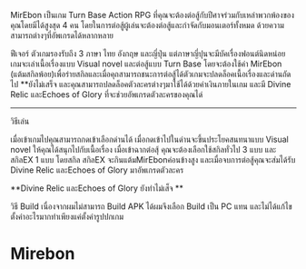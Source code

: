 MirEbon
 เป็นเกม Turn Base Action RPG
ที่คุณจะต้องต่อสู้กับปีศาจร่วมกับเหล่าพวกพ้องของคุณโดยมีได้สูงสุด 4 คน โดยในการต่อสู้ผู้เล่นจะต้องต่อสู้และกำจัดกับมอนเตอร์ทั้งหมด ด้วยความสามารถต่างๆที่อัพเกรดได้หลากหลาย 

 ฟีเจอร์
 ตัวเกมรองรับถึง 3 ภาษา ไทย อังกฤษ และญี่ปุ่น แต่ภาษาญี่ปุนจะมีบัคเรื่องฟอนต์นิดหน่อย
 เกมจะเล่าเนื้อเรื่องแบบ Visual novel และต่อสู้แบบ Turn Base โดยจะต้องใช้ค่า MirEbon (แต้มสกิลพ้อย)เพื่อร่ายสกิลและเมื่อคุถสามารถชนะการต่อสู้ได้ตัวเกมจะปลดล็อคเนื้อเรื่องและด่านถัดไป 
 **ยังไม่เสร็จ
และคุณสามารถปลดล็อคตัวละครต่างๆมาใช้ได้ด้วยค่าเงินภายในเกม และมี Divine Relic และEchoes of Glory 
ที่จะช่วยอัพเกรดตัวละครของคุณได่
***

 วิธีเล่น

 เมื่อเข้าเกมไปคุณสามารถกดเข้าเลือกด่านได้ เมื่อกดเข้าไปในด่านจะขึ้นประโยคสนทนาแบบ Visual novel ให้คุณได้สนุกไปกับเนื้อเรื่อง เมื่อเข้าฉากต่อสุ้ คุณจะต้องเลือกใช้สกิลทั่วไป 3 แบบ และสกิลEX 1 แบบ โดยสกิล สกิลEX จะกินแต้มMirEbonค่อนข้างสูง และเมื่อจบการต่อสู้คุณจะส่มได้รับ Divine Relic และEchoes of Glory มาอัพเกรดตัวละคร 
 
**Divine Relic และEchoes of Glory ยังทำไม่เส็จ **

วิธี Build
เนื่องจากผมไม่สามารถ Build APK ได้ผมจึงเลือก Build เป็น PC แทน และไม่ได้แก้ไขตั้งค่าอะไรมากทำเพียงแค่ตั้งค่ารูปปกเกม 










# Mirebon
